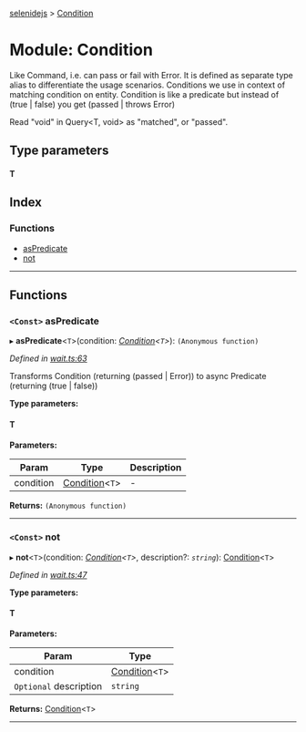 [selenidejs](../README.md) > [Condition](../modules/condition.md)

# Module: Condition

Like Command, i.e. can pass or fail with Error. It is defined as separate type alias to differentiate the usage scenarios. Conditions we use in context of matching condition on entity. Condition is like a predicate but instead of (true | false) you get (passed | throws Error)

Read "void" in Query<T, void> as "matched", or "passed".

## Type parameters
#### T 
## Index

### Functions

* [asPredicate](condition.md#aspredicate)
* [not](condition.md#not)

---

## Functions

<a id="aspredicate"></a>

### `<Const>` asPredicate

▸ **asPredicate**<`T`>(condition: *[Condition](condition.md)<`T`>*): `(Anonymous function)`

*Defined in [wait.ts:63](https://github.com/KnowledgeExpert/selenidejs/blob/master/lib/wait.ts#L63)*

Transforms Condition (returning (passed | Error)) to async Predicate (returning (true | false))

**Type parameters:**

#### T 
**Parameters:**

| Param | Type | Description |
| ------ | ------ | ------ |
| condition | [Condition](condition.md)<`T`> |  - |

**Returns:** `(Anonymous function)`

___
<a id="not"></a>

### `<Const>` not

▸ **not**<`T`>(condition: *[Condition](condition.md)<`T`>*, description?: *`string`*): [Condition](condition.md)<`T`>

*Defined in [wait.ts:47](https://github.com/KnowledgeExpert/selenidejs/blob/master/lib/wait.ts#L47)*

**Type parameters:**

#### T 
**Parameters:**

| Param | Type |
| ------ | ------ |
| condition | [Condition](condition.md)<`T`> |
| `Optional` description | `string` |

**Returns:** [Condition](condition.md)<`T`>

___

